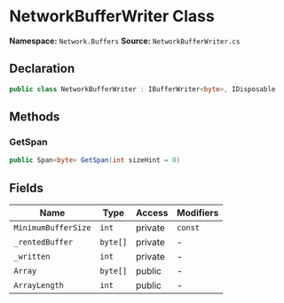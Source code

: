 # NetworkBufferWriter Class

**Namespace:** `Network.Buffers`
**Source:** `NetworkBufferWriter.cs`

## Declaration

```csharp
public class NetworkBufferWriter : IBufferWriter<byte>, IDisposable
```

## Methods

### GetSpan

```csharp
public Span<byte> GetSpan(int sizeHint = 0)
```

## Fields

| Name | Type | Access | Modifiers |
|------|------|--------|-----------|
| `MinimumBufferSize` | `int` | private | `const` |
| `_rentedBuffer` | `byte[]` | private | - |
| `_written` | `int` | private | - |
| `Array` | `byte[]` | public | - |
| `ArrayLength` | `int` | public | - |

